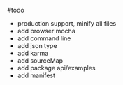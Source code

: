 #todo

- production support, minify all files
- add browser mocha
- add command line
- add json type
- add karma
- add sourceMap
- add package api/examples
- add manifest
